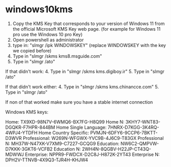 # windows10kms
1. Copy the KMS Key that corresponds to your version of Windows 11 from the official Microsoft KMS Key web page. (for example for Windows 11 pro use the Windows 10 pro Key)
2. Open powershell as administrator 
3. type in: "slmgr /ipk WINDOWSKEY" (replace WINDOWSKEY with the key we copied before)
4. Type in "slmgr /skms kms8.msguide.com"
5. Type in "slmgr /ato"

If that didn't work:
4. Type in "slmgr /skms kms.digiboy.ir"
5. Type in "slmgr /ato"

If that didn't work either:
4. Type in "slmgr /skms kms.chinancce.com"
5. Type in "slmgr /ato"

If non of that worked make sure you have a stable internet connection


Windows KMS keys:

Home: TX9XD-98N7V-6WMQ6-BX7FG-H8Q99
Home N: 3KHY7-WNT83-DGQKR-F7HPR-844BM
Home Single Language: 7HNRX-D7KGG-3K4RQ-4WPJ4-YTDFH
Home Country Specific: PVMJN-6DFY6-9CCP6-7BKTT-D3WVR
Professional: W269N-WFGWX-YVC9B-4J6C9-T83GX
Professional N: MH37W-N47XK-V7XM9-C7227-GCQG9
Education: NW6C2-QMPVW-D7KKK-3GKT6-VCFB2
Education N: 2WH4N-8QGBV-H22JP-CT43Q-MDWWJ
Enterprise: NPPR9-FWDCX-D2C8J-H872K-2YT43
Enterprise N: DPH2V-TTNVB-4X9Q3-TJR4H-KHJW4
